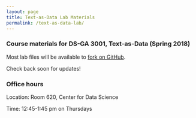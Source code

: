 ```yaml
---
layout: page
title: Text-as-Data Lab Materials
permalink: /text-as-data-lab/
---
```


### Course materials for DS-GA 3001, Text-as-Data (Spring 2018)

Most lab files will be available to <a href="https://github.com/leslie-huang/Text-as-Data-Lab-Spr2018">fork on GitHub</a>.

Check back soon for updates!

### Office hours

Location: Room 620, Center for Data Science

Time: 12:45-1:45 pm on Thursdays
